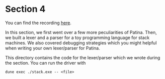# Section 4

You can find the recording [here](https://www.youtube.com/watch?v=f84LCV2fwk8&feature=youtu.be).

In this section, we first went over a few more peculiarities of Patina. Then, we built a lexer and a parser for a toy programming language for stack machines. We also covered debugging strategies which you might helpful when writing your own lexer/parser for Patina.

This directory contains the code for the lexer/parser which we wrote during the section. You can run the driver with

    dune exec ./stack.exe -- <file>

